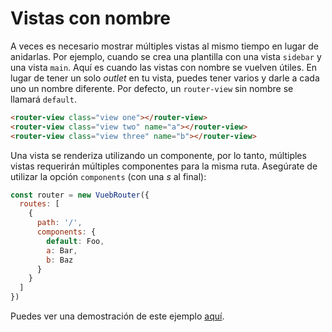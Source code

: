 # Vistas con nombre

A veces es necesario mostrar múltiples vistas al mismo tiempo en lugar de anidarlas. Por ejemplo, cuando se crea una plantilla con una vista `sidebar` y una vista `main`. Aquí es cuando las vistas con nombre se vuelven útiles. En lugar de tener un solo _outlet_ en tu vista, puedes tener varios y darle a cada uno un nombre diferente. Por defecto, un `router-view` sin nombre se llamará `default`.

``` html
<router-view class="view one"></router-view>
<router-view class="view two" name="a"></router-view>
<router-view class="view three" name="b"></router-view>
```

Una vista se renderiza utilizando un componente, por lo tanto, múltiples vistas requerirán múltiples componentes para la misma ruta. Asegúrate de utilizar la opción `components` (con una _s_ al final):

``` js
const router = new VuebRouter({
  routes: [
    {
      path: '/',
      components: {
        default: Foo,
        a: Bar,
        b: Baz
      }
    }
  ]
})
```

Puedes ver una demostración de este ejemplo [aquí](https://jsfiddle.net/posva/6du90epg/).
